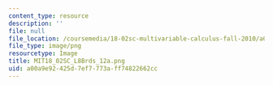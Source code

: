```yaml
---
content_type: resource
description: ''
file: null
file_location: /coursemedia/18-02sc-multivariable-calculus-fall-2010/a00a9e92425d7ef7773aff74822662cc_MIT18_02SC_L8Brds_12a.png
file_type: image/png
resourcetype: Image
title: MIT18_02SC_L8Brds_12a.png
uid: a00a9e92-425d-7ef7-773a-ff74822662cc
---
```

